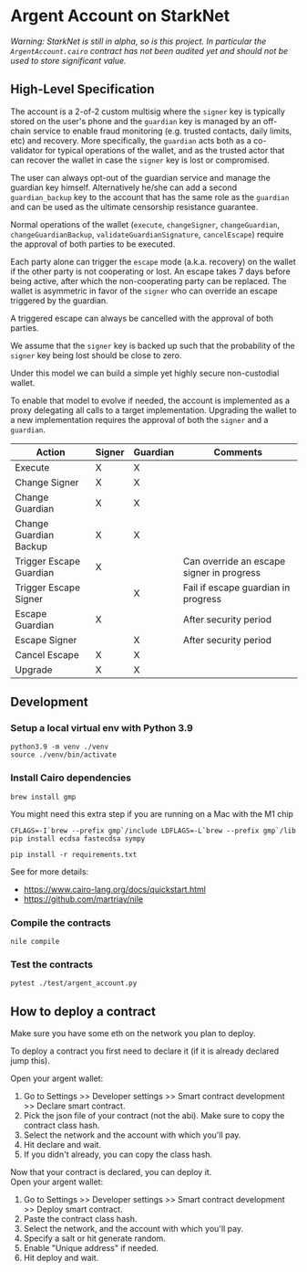 # Argent Account on StarkNet

*Warning: StarkNet is still in alpha, so is this project. In particular the `ArgentAccount.cairo` contract has not been audited yet and should not be used to store significant value.*

## High-Level Specification

The account is a 2-of-2 custom multisig where the `signer` key is typically stored on the user's phone and the `guardian` key is managed by an off-chain service to enable fraud monitoring (e.g. trusted contacts, daily limits, etc) and recovery. More specifically, the `guardian` acts both as a co-validator for typical operations of the wallet, and as the trusted actor that can recover the wallet in case the `signer` key is lost or compromised.

The user can always opt-out of the guardian service and manage the guardian key himself. Alternatively he/she can add a second `guardian_backup` key to the account that has the same role as the `guardian` and can be used as the ultimate censorship resistance guarantee.

Normal operations of the wallet (`execute`, `changeSigner`, `changeGuardian`, `changeGuardianBackup`, `validateGuardianSignature`, `cancelEscape`) require the approval of both parties to be executed.

Each party alone can trigger the `escape` mode (a.k.a. recovery) on the wallet if the other party is not cooperating or lost. An escape takes 7 days before being active, after which the non-cooperating party can be replaced.
The wallet is asymmetric in favor of the `signer` who can override an escape triggered by the guardian.

A triggered escape can always be cancelled with the approval of both parties.

We assume that the `signer` key is backed up such that the probability of the `signer` key being lost should be close to zero.

Under this model we can build a simple yet highly secure non-custodial wallet.

To enable that model to evolve if needed, the account is implemented as a proxy delegating all calls to a target implementation. Upgrading the wallet to a new implementation requires the approval of both the `signer` and a `guardian`.

| Action | Signer | Guardian | Comments |
|--------|--------|----------|----------|
| Execute | X | X | |
| Change Signer | X | X | |
| Change Guardian | X | X | |
| Change Guardian Backup | X | X | |
| Trigger Escape Guardian | X | | Can override an escape signer in progress |
| Trigger Escape Signer | | X | Fail if escape guardian in progress |
| Escape Guardian | X | | After security period |
| Escape Signer | | X | After security period |
| Cancel Escape | X | X | |
| Upgrade | X | X | |

## Development

### Setup a local virtual env with Python 3.9

```
python3.9 -m venv ./venv
source ./venv/bin/activate
```

### Install Cairo dependencies
```
brew install gmp
```

You might need this extra step if you are running on a Mac with the M1 chip

```
CFLAGS=-I`brew --prefix gmp`/include LDFLAGS=-L`brew --prefix gmp`/lib pip install ecdsa fastecdsa sympy
```

```
pip install -r requirements.txt
```

See for more details:
- https://www.cairo-lang.org/docs/quickstart.html
- https://github.com/martriay/nile

### Compile the contracts
```
nile compile
```

### Test the contracts
```
pytest ./test/argent_account.py
```

## How to deploy a contract

Make sure you have some eth on the network you plan to deploy. 

To deploy a contract you first need to declare it (if it is already declared jump this).  


Open your argent wallet:  
1. Go to Settings >> Developer settings >> Smart contract development >> Declare smart contract.  
2. Pick the json file of your contract (not the abi). Make sure to copy the contract class hash.  
3. Select the network and the account with which you'll pay.  
4. Hit declare and wait.
5. If you didn't already, you can copy the class hash.

Now that your contract is declared, you can deploy it.  
Open your argent wallet:
1. Go to Settings >> Developer settings >> Smart contract development >> Deploy smart contract.  
2. Paste the contract class hash.  
3. Select the network, and the account with which you'll pay.
4. Specify a salt or hit generate random.
5. Enable "Unique address" if needed.
6. Hit deploy and wait.